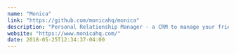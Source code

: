 ```yaml
---
name: "Monica"
link: "https://github.com/monicahq/monica"
description: "Personal Relationship Manager - a CRM to manage your friends and family."
website: "https://www.monicahq.com/"
date: 2018-05-25T12:34:37-04:00
---
```

